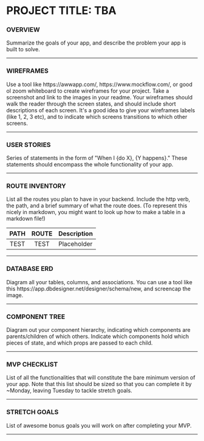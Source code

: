 # PROJECT TITLE: TBA

### OVERVIEW
<p>Summarize the goals of your app, and describe the problem your app is built to solve.</p>

---

### WIREFRAMES
<p>Use a tool like https://awwapp.com/, https://www.mockflow.com/, or good ol zoom whiteboard to create wireframes for your project. Take a screenshot and link to the images in your readme. Your wireframes should walk the reader through the screen states, and should include short descriptions of each screen. It's a good idea to give your wireframes labels (like 1, 2, 3 etc), and to indicate which screens transitions to which other screens.</p>

---

### USER STORIES
<p>Series of statements in the form of "When I {do X}, {Y happens}." These statements should encompass the whole functionality of your app.</p>

---

### ROUTE INVENTORY
<p>List all the routes you plan to have in your backend. Include the http verb, the path, and a brief summary of what the route does. (To represent this nicely in markdown, you might want to look up how to make a table in a markdown file!)</p>

| PATH | ROUTE | Description |
| :---: | :---: | :--- |
| TEST | TEST | Placeholder |

---

### DATABASE ERD
<p>Diagram all your tables, columns, and associations. You can use a tool like this https://app.dbdesigner.net/designer/schema/new, and screencap the image.</p>

---

### COMPONENT TREE
<p>Diagram out your component hierarchy, indicating which components are parents/children of which others. Indicate which components hold which pieces of state, and which props are passed to each child.</p>

---

### MVP CHECKLIST
<p>List of all the functionalities that will constitute the bare minimum version of your app. Note that this list should be sized so that you can complete it by ~Monday, leaving Tuesday to tackle stretch goals.</p>

---

### STRETCH GOALS
<p>List of awesome bonus goals you will work on after completing your MVP.</p>

---














